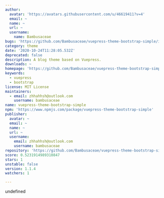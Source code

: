 ```yaml
---
author:
  avatar: 'https://avatars.githubusercontent.com/u/46619411?v=4'
  email: ~
  name: ~
  url: ~
  username:
    name: Bambusaceae
bugs: 'https://github.com/Bambusaceae/vuepress-theme-bootstrap-simple/issues'
category: theme
date: '2020-10-24T11:28:05.532Z'
deprecated: false
description: A blog theme based on Vuepress.
downloads: ~
homepage: 'https://github.com/Bambusaceae/vuepress-theme-bootstrap-simple#readme'
keywords:
  - vuepress
  - bootstrap
license: MIT License
maintainers:
  - email: zhhahhsh@outlook.com
    username: bambusaceae
name: vuepress-theme-bootstrap-simple
npm: 'https://www.npmjs.com/package/vuepress-theme-bootstrap-simple'
publisher:
  avatar: ~
  email: ~
  name: ~
  url: ~
  username:
    email: zhhahhsh@outlook.com
    username: bambusaceae
repository: 'https://github.com/Bambusaceae/vuepress-theme-bootstrap-simple'
score: 0.5231914989310847
stars: 1
unstable: false
version: 1.1.4
watchers: 1

---
```


undefined